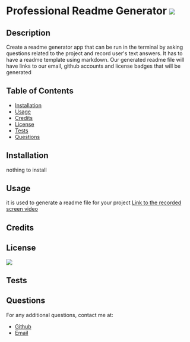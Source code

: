 

  # Professional Readme Generator  <img src="https://img.shields.io/badge/License-MIT-blue.svg"/>

  ## Description
  Create a readme generator app that can be run in the terminal by asking questions related to the project and record user's text answers. It has to have a readme template using markdown. Our generated readme file will have links to our email, github accounts and license badges that will be generated
  
  ## Table of Contents
  
  - [Installation](#installation)
  - [Usage](#usage)
  - [Credits](#credits)
  - [License](#license)
  - [Tests](#tests)
  - [Questions](#questions)
  
  ## Installation
  nothing to install
  
  ## Usage
  it is used to generate a readme file for your project
[Link to the recorded screen video](https://drive.google.com/file/d/1nmqfYO-CHns4B_hjd3Dhw7KN3ljOIf3t/view?usp=sharing)
  
  
  ## Credits
  
  
  ## License
 <img src="https://img.shields.io/badge/License-MIT-blue.svg"/>

   ## Tests
  
  
  ## Questions
  For any additional questions, contact me at:
   - [Github](https://github.com/evothinke)
   - [Email](mailto:august.tornea@gmail.com)
  
